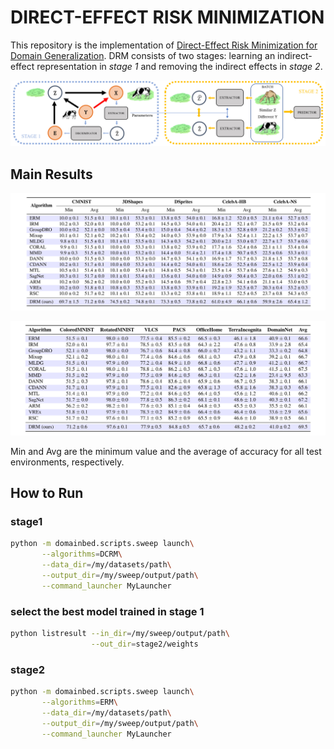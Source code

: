 # DIRECT-EFFECT RISK MINIMIZATION

This repository is the implementation of [Direct-Effect Risk Minimization for Domain Generalization](URL). DRM consists of two stages: learning an indirect-effect representation in *stage 1* and removing the indirect effects in *stage 2*.

![Two-stage approach](./fig/stage12.png)

## Main Results

![Results](./fig/R1.png)

![Results](./fig/R2.png)

Min and Avg are the minimum value and the average of accuracy for all test environments, respectively.

## How to Run

### stage1

```sh
python -m domainbed.scripts.sweep launch\
       --algorithms=DCRM\
       --data_dir=/my/datasets/path\
       --output_dir=/my/sweep/output/path\
       --command_launcher MyLauncher
```

### select the best model trained in stage 1

```sh
python listresult --in_dir=/my/sweep/output/path\
                  --out_dir=stage2/weights
```

### stage2

```sh
python -m domainbed.scripts.sweep launch\
       --algorithms=ERM\
       --data_dir=/my/datasets/path\
       --output_dir=/my/sweep/output/path\
       --command_launcher MyLauncher
```
